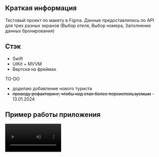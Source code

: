 ## Краткая информация  
Тестовый проект по макету в Figma. Данные предоставлялись по API для трех разных экранов (Выбор отеля, Выбор номера, Заполнение данных бронирования)

## Стэк
* Swift
* UIKit + MVVM
* Вертска на фреймах

TO-DO
* доделаю добавление нового туриста
* ~~проведу рефакторинг, чтобы код стал более переиспользуемым~~ - 13.01.2024

## Пример работы приложения
<video src='https://github.com/IlyaPavl/bookingApp/assets/83919599/52a072ef-2c34-4ced-9b44-3f8099ef9584' width=180/>
